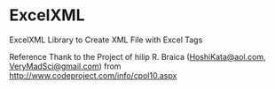 # ExcelXML
ExcelXML Library to Create XML File with Excel Tags



Reference 
Thank to the Project of hilip R. Braica (HoshiKata@aol.com, VeryMadSci@gmail.com) from http://www.codeproject.com/info/cpol10.aspx
